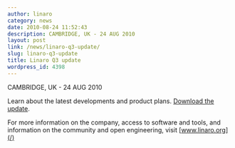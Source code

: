 ```yaml
---
author: linaro
category: news
date: 2010-08-24 11:52:43
description: CAMBRIDGE, UK - 24 AUG 2010
layout: post
link: /news/linaro-q3-update/
slug: linaro-q3-update
title: Linaro Q3 update
wordpress_id: 4398
---
```


CAMBRIDGE, UK - 24 AUG 2010

Learn about the latest developments and product plans. [Download the update]().

For more information on the company, access to software and tools, and information on the community and open engineering, visit [www.linaro.org](/)
